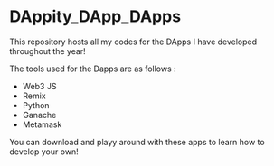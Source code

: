 # DAppity_DApp_DApps
This repository hosts all my codes for the DApps I have developed throughout the year!

The tools used for the Dapps are as follows : 

- Web3 JS
- Remix
- Python
- Ganache
- Metamask

You can download and playy around with these apps to learn how to develop your own!
